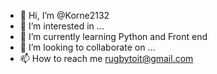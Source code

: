 - 👋 Hi, I’m @Korne2132
- 👀 I’m interested in ...
- 🌱 I’m currently learning Python and Front end
- 💞️ I’m looking to collaborate on ...
- 📫 How to reach me rugbytoit@gmail.com

<!---
Korne2132/Korne2132 is a ✨ special ✨ repository because its `README.md` (this file) appears on your GitHub profile.
You can click the Preview link to take a look at your changes.
--->
